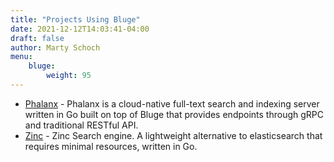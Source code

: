 ```yaml
---
title: "Projects Using Bluge"
date: 2021-12-12T14:03:41-04:00
draft: false
author: Marty Schoch
menu:
    bluge:
        weight: 95
---
```


- [Phalanx](https://github.com/mosuka/phalanx) - Phalanx is a cloud-native full-text search and indexing server written in Go built on top of Bluge that provides endpoints through gRPC and traditional RESTful API.
- [Zinc](https://github.com/prabhatsharma/zinc) - Zinc Search engine. A lightweight alternative to elasticsearch that requires minimal resources, written in Go.